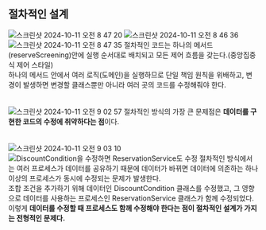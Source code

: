 ## 절차적인 설계

![스크린샷 2024-10-11 오전 8 47 20](https://github.com/user-attachments/assets/bd9ce63b-6089-443c-a596-2af22938ad9e)
![스크린샷 2024-10-11 오전 8 46 36](https://github.com/user-attachments/assets/fd578805-bdfe-4e59-af9b-3338886be074)
![스크린샷 2024-10-11 오전 8 47 35](https://github.com/user-attachments/assets/bfdde544-eca3-44de-916d-df944e10750d)
절차적인 코드는 하나의 메서드(reserveScreening)안에 실행 순서대로 배치되고 모든 제어 흐름을 갖는다.(중앙집중식 제어 스타일)  
하나의 메서드 안에서 여러 로직(도메인)을 실행하므로 단일 책임 원칙을 위배하고, 변경이 발생하면 변경할 클래스뿐만 아니라 여러 곳의 코드를 수정해줘야 한다.  
<br>
<br>
![스크린샷 2024-10-11 오전 9 02 57](https://github.com/user-attachments/assets/22c1de29-cb65-437c-bfd2-0aef3c452bed)
절차적인 방식의 가장 큰 문제점은 **데이터를 구현한 코드의 수정에 취약하다는 점**이다.  
<br>
<br>
![스크린샷 2024-10-11 오전 9 03 10](https://github.com/user-attachments/assets/b2cc8ef1-bb6c-42fc-b1ff-f10035149f6b)
![DiscountCondition을 수정하면 ReservationService도 수정](https://github.com/user-attachments/assets/9a5fbc3b-4d17-4ced-9be6-4daa64d4d440)
절차적인 방식에서는 여러 프로세스가 데이터를 공유하기 때문에 데이터가 바뀌면 데이터에 의존하는 하나 이상의 프로세스가 동시에 수정되는 문제가 발생한다.  
조합 조건을 추가하기 위해 데이터인 DiscountCondition 클래스를 수정했고, 그 영향으로 데이터를 사용하는 프로세스인 ReservationService 클래스가 함께 수정되었다.  
이렇게 **데이터를 수정할 때 프로세스도 함께 수정해야 한다는 점이 절차적인 설계가 가지는 전형적인 문제다.**  
